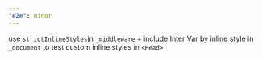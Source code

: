 ```yaml
---
"e2e": minor
---
```


use `strictInlineStyles`in `_middleware` + include Inter Var by inline style in `_document` to test custom inline styles in `<Head>`
